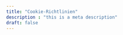 ```yaml
---
title: "Cookie-Richtlinien"
description : "this is a meta description"
draft: false
---
```

<script id="CookieDeclaration" src="https://consent.cookiebot.com/9c30d9e4-efb8-4e27-8376-18d9e233798b/cd.js" type="text/javascript" async></script>
